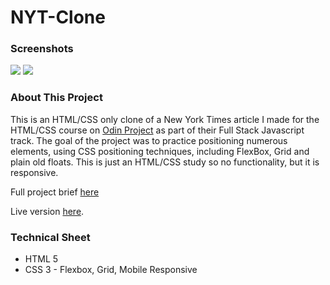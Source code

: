 # NYT-Clone

<h3>Screenshots</h3>

<img src="page.gif">
<img src="footer.gif">

<h3>About This Project</h3>
<p>This is an HTML/CSS only clone of a New York Times article I made for the HTML/CSS course on <a href="https://www.theodinproject.com/" target="_blank">Odin Project</a> as part of their Full Stack Javascript track. The goal of the project was to practice positioning numerous elements, using CSS positioning techniques, including FlexBox, Grid and plain old floats. This is just an HTML/CSS study so no functionality, but it is responsive.
</p>
<p>Full project brief <a href="https://www.theodinproject.com/courses/html-and-css/lessons/positioning-and-floating-elements" target="_blank">here</a></p>
<p>Live version <a href="https://mickywagner.github.io/NYT-Clone/" target="_blank">here</a>.</p>


<h3>Technical Sheet</h3>

<ul>
  <li>HTML 5</li>
  <li>CSS 3 - Flexbox, Grid, Mobile Responsive</li>
</ul>
